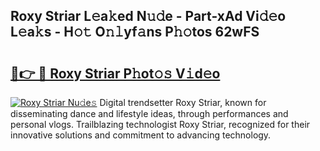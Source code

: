 ## Roxy Striar L𝚎a𝚔ed N𝚞𝚍e - Part-xAd Vi𝚍𝚎o L𝚎a𝚔s - H𝚘𝚝 O𝚗𝚕yf𝚊ns P𝚑𝚘tos 62wFS

# <h2><a href="http://kf96ap.oniu.top/?m=Roxy+Striar">🔗👉 🔴 Roxy Striar P𝚑ot𝚘𝚜 V𝚒d𝚎o</a></h2>

[![Roxy Striar Nu𝚍e𝚜](https://i.imgur.com/0qMVB7G.gif)](http://kf96ap.oniu.top/?m=Roxy+Striar)
Digital trendsetter Roxy Striar, known for disseminating dance and lifestyle ideas, through performances and personal vlogs. Trailblazing technologist Roxy Striar, recognized for their innovative solutions and commitment to advancing technology.  

